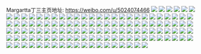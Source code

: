 Margartta丁三主页地址: https://weibo.com/u/5024074466 
![](https://wx4.sinaimg.cn/mw2000/005u0vh8ly1h92ksnt38rj30ku0rsaft.jpg) 
![](https://wx4.sinaimg.cn/mw2000/005u0vh8ly1h92ksp4twuj30u0140ahc.jpg) 
![](https://wx4.sinaimg.cn/mw2000/005u0vh8ly1h92ksr7b4rj30u0140tiq.jpg) 
![](https://wx4.sinaimg.cn/mw2000/005u0vh8ly1h92kssgkz2j30u0140qao.jpg) 
![](https://wx4.sinaimg.cn/mw2000/005u0vh8ly1h5icgrc49cj30u01syn85.jpg) 
![](https://wx4.sinaimg.cn/mw2000/005u0vh8ly1h5evkwovbzj31400u0aho.jpg) 
![](https://wx4.sinaimg.cn/mw2000/005u0vh8ly1h5evkx0ueij31400u010u.jpg) 
![](https://wx4.sinaimg.cn/mw2000/005u0vh8ly1h5evkxc27lj31400u0wlp.jpg) 
![](https://wx4.sinaimg.cn/mw2000/005u0vh8ly1h5evkxmeb3j31400u0jzf.jpg) 
![](https://wx4.sinaimg.cn/mw2000/005u0vh8ly1h5evkwf2b3j31400u0tga.jpg) 
![](https://wx4.sinaimg.cn/mw2000/005u0vh8ly1h5evkxza8ej31400u045e.jpg) 
![](https://wx4.sinaimg.cn/mw2000/005u0vh8ly1h57xl7pq5tj31he0u0aip.jpg) 
![](https://wx4.sinaimg.cn/mw2000/005u0vh8ly1h57kudfujzj30wi0qwmy0.jpg) 
![](https://wx4.sinaimg.cn/mw2000/005u0vh8ly1h57kueqv7yj30u01syn12.jpg) 
![](https://wx4.sinaimg.cn/mw2000/005u0vh8ly1h4x6ov1h55j30u017kwp0.jpg) 
![](https://wx4.sinaimg.cn/mw2000/005u0vh8ly1h4x6ou2ielj31t20u04cx.jpg) 
![](https://wx4.sinaimg.cn/mw2000/005u0vh8ly1h4uxnh98tsj31hc0u0wr5.jpg) 
![](https://wx4.sinaimg.cn/mw2000/005u0vh8ly1h4uxnhyimzj31hc0u013t.jpg) 
![](https://wx4.sinaimg.cn/mw2000/005u0vh8ly1h4sy80s9kzj31zw0npwoi.jpg) 
![](https://wx4.sinaimg.cn/mw2000/005u0vh8ly1h4pcjxrh7xj31400u0q8e.jpg) 
![](https://wx4.sinaimg.cn/mw2000/005u0vh8ly1h4pcjxdj78j31400u0wko.jpg) 
![](https://wx4.sinaimg.cn/mw2000/005u0vh8ly1h4n2zyph7wj30u00vbwgz.jpg) 
![](https://wx4.sinaimg.cn/mw2000/005u0vh8ly1h4mysrtu04j30u01hc7fn.jpg) 
![](https://wx4.sinaimg.cn/mw2000/005u0vh8ly1h4myryitupj31400u00wh.jpg) 
![](https://wx4.sinaimg.cn/mw2000/005u0vh8ly1h41334bt0sj30u01sydkv.jpg) 
![](https://wx4.sinaimg.cn/mw2000/005u0vh8ly1h3xf90cluqj30pn1m40x5.jpg) 
![](https://wx4.sinaimg.cn/mw2000/005u0vh8ly1h3xf8t2d95j30po1lfn1i.jpg) 
![](https://wx4.sinaimg.cn/mw2000/005u0vh8ly1h3xf9dyo3uj30pr1ml78g.jpg) 
![](https://wx4.sinaimg.cn/mw2000/005u0vh8ly1h3v5jjefb5j30u01hcn94.jpg) 
![](https://wx4.sinaimg.cn/mw2000/005u0vh8ly1h3v5jju7muj31be0toadp.jpg) 
![](https://wx4.sinaimg.cn/mw2000/005u0vh8ly1h3v5jivm68j30u01hcgw5.jpg) 
![](https://wx4.sinaimg.cn/mw2000/005u0vh8ly1h3u2fk2uz2j30pt1m0q8p.jpg) 
![](https://wx4.sinaimg.cn/mw2000/005u0vh8ly1h3swf8pavbj30yx0u0tg1.jpg) 
![](https://wx4.sinaimg.cn/mw2000/005u0vh8ly1h3swf0fid4j31400u0gse.jpg) 
![](https://wx4.sinaimg.cn/mw2000/005u0vh8ly1h3swf0qyxvj31400u0k0i.jpg) 
![](https://wx4.sinaimg.cn/mw2000/005u0vh8ly1h3ph62bl8ij310g0rcn1k.jpg) 
![](https://wx4.sinaimg.cn/mw2000/005u0vh8ly1h3m01iulv5j30u0140gvh.jpg) 
![](https://wx4.sinaimg.cn/mw2000/005u0vh8ly1h3m01jcn52j30u0140ajf.jpg) 
![](https://wx4.sinaimg.cn/mw2000/005u0vh8ly1h3gbx63pt2j30u01407a7.jpg) 
![](https://wx4.sinaimg.cn/mw2000/005u0vh8ly1h3gbx6fwpwj30u0140te5.jpg) 
![](https://wx4.sinaimg.cn/mw2000/005u0vh8ly1h3gbx5dn1xj30u0140q8f.jpg) 
![](https://wx4.sinaimg.cn/mw2000/005u0vh8ly1h3gbx6ryllj30u01407a0.jpg) 
![](https://wx4.sinaimg.cn/mw2000/005u0vh8ly1h3bpiwdek0j30u017kdjh.jpg) 
![](https://wx4.sinaimg.cn/mw2000/005u0vh8ly1h3bpizrscaj30u01sy43f.jpg) 
![](https://wx4.sinaimg.cn/mw2000/005u0vh8ly1h3bpj051pvj31400u0tf9.jpg) 
![](https://wx4.sinaimg.cn/mw2000/005u0vh8ly1h3bpivtbdwj31400u0q8o.jpg) 
![](https://wx4.sinaimg.cn/mw2000/005u0vh8ly1h3bpix3drij30u0140tdg.jpg) 
![](https://wx4.sinaimg.cn/mw2000/005u0vh8ly1h38any1n24j30u0140n2p.jpg) 
![](https://wx4.sinaimg.cn/mw2000/005u0vh8ly1h38anyccsuj31400u044e.jpg) 
![](https://wx4.sinaimg.cn/mw2000/005u0vh8ly1h38anypjvdj31400u0dl6.jpg) 
![](https://wx4.sinaimg.cn/mw2000/005u0vh8ly1h38anzv5xqj30u014010r.jpg) 
![](https://wx4.sinaimg.cn/mw2000/005u0vh8ly1h38ao05li6j31400u0tdv.jpg) 
![](https://wx4.sinaimg.cn/mw2000/005u0vh8ly1h34siq5rppj30s91l5477.jpg) 
![](https://wx4.sinaimg.cn/mw2000/005u0vh8ly1h34sirbyjsj30u019kgss.jpg) 
![](https://wx4.sinaimg.cn/mw2000/005u0vh8ly1h34sisg16vj30u01hbth3.jpg) 
![](https://wx4.sinaimg.cn/mw2000/005u0vh8ly1h34sitrh57j30u01gwwmk.jpg) 
![](https://wx4.sinaimg.cn/mw2000/005u0vh8ly1h34sio8zcoj30u01isdnu.jpg) 
![](https://wx4.sinaimg.cn/mw2000/005u0vh8ly1h34siulvgoj30u010kdke.jpg) 
![](https://wx4.sinaimg.cn/mw2000/005u0vh8ly1h30plm88ftj30u01407aq.jpg) 
![](https://wx4.sinaimg.cn/mw2000/005u0vh8ly1h30pkw2zadj31400u0jxe.jpg) 
![](https://wx4.sinaimg.cn/mw2000/005u0vh8ly1h30pkwtq1sj31400u049u.jpg) 
![](https://wx4.sinaimg.cn/mw2000/005u0vh8ly1h30pkvvr85j31400u045t.jpg) 
![](https://wx4.sinaimg.cn/mw2000/005u0vh8ly1h2xubvsvx1j31hc0u0n8i.jpg) 
![](https://wx4.sinaimg.cn/mw2000/005u0vh8ly1h2xubw5aixj31hc0u0naf.jpg) 
![](https://wx4.sinaimg.cn/mw2000/005u0vh8ly1h2xububl9yj31hc0u0aj7.jpg) 
![](https://wx4.sinaimg.cn/mw2000/005u0vh8ly1h2xubwlxyjj31t20u0k2n.jpg) 
![](https://wx4.sinaimg.cn/mw2000/005u0vh8ly1h2xuc9srjhj31t20u04fd.jpg) 
![](https://wx4.sinaimg.cn/mw2000/005u0vh8ly1h2ifx2d68ij30u01hatfk.jpg) 
![](https://wx4.sinaimg.cn/mw2000/005u0vh8ly1h2ifx2mm9hj30u01hn45f.jpg) 
![](https://wx4.sinaimg.cn/mw2000/005u0vh8ly1h2ifx2vhwsj30u01hujy9.jpg) 
![](https://wx4.sinaimg.cn/mw2000/005u0vh8ly1h2ifx382umj30u01hcdm1.jpg) 
![](https://wx4.sinaimg.cn/mw2000/005u0vh8ly1h2hjcpenqhj30u01hhgsq.jpg) 
![](https://wx4.sinaimg.cn/mw2000/005u0vh8ly1h2hjcr5q6bj30u01hlqa7.jpg) 
![](https://wx4.sinaimg.cn/mw2000/005u0vh8ly1h2hjcrtcm0j30u01ka467.jpg) 
![](https://wx4.sinaimg.cn/mw2000/005u0vh8ly1h2hjcqidf7j30u01hptg9.jpg) 
![](https://wx4.sinaimg.cn/mw2000/005u0vh8ly1h2hjcrj7qcj30u01hp7bs.jpg) 
![](https://wx4.sinaimg.cn/mw2000/005u0vh8ly1h2hjcs6ulfj30u01h6n4m.jpg) 
![](https://wx4.sinaimg.cn/mw2000/005u0vh8ly1h2hjcsqmwpj30u01hkgt0.jpg) 
![](https://wx4.sinaimg.cn/mw2000/005u0vh8ly1h2hjcu0k15j30u01hhqc8.jpg) 
![](https://wx4.sinaimg.cn/mw2000/005u0vh8ly1h2hjcujegtj30u01hidn3.jpg) 
![](https://wx4.sinaimg.cn/mw2000/005u0vh8ly1h2f1ey2yarj30p90x9759.jpg) 
![](https://wx4.sinaimg.cn/mw2000/005u0vh8ly1h2f1fb4l7oj30pr17z414.jpg) 
![](https://wx4.sinaimg.cn/mw2000/005u0vh8ly1h2asnirwyaj30u01sydk3.jpg) 
![](https://wx4.sinaimg.cn/mw2000/005u0vh8ly1h2asn9lwffj30u01aqwjt.jpg) 
![](https://wx4.sinaimg.cn/mw2000/005u0vh8ly1h2asqrax9hj30u01sxjx9.jpg) 
![](https://wx4.sinaimg.cn/mw2000/005u0vh8ly1h2asrf1dikj30u01sx7af.jpg) 
![](https://wx4.sinaimg.cn/mw2000/005u0vh8ly1h2asobf5tlj30u01lgdle.jpg) 
![](https://wx4.sinaimg.cn/mw2000/005u0vh8ly1h2asn98bd2j30u01sxn2s.jpg) 
![](https://wx4.sinaimg.cn/mw2000/005u0vh8ly1h2asqt92vnj30u01sxwjs.jpg) 
![](https://wx4.sinaimg.cn/mw2000/005u0vh8ly1h2asqrkdnbj30u01sx0z3.jpg) 
![](https://wx4.sinaimg.cn/mw2000/005u0vh8ly1h2asqszx48j30u01sxn3k.jpg) 
![](https://wx4.sinaimg.cn/mw2000/005u0vh8ly1h2am9yb4gfj30u01syae4.jpg) 
![](https://wx4.sinaimg.cn/mw2000/005u0vh8ly1h2ama45k7xj30u01sy0wz.jpg) 
![](https://wx4.sinaimg.cn/mw2000/005u0vh8ly1h2ama6yq9nj30u01sytbo.jpg) 
![](https://wx4.sinaimg.cn/mw2000/005u0vh8ly1h2am95gpvwj31400u079e.jpg) 
![](https://wx4.sinaimg.cn/mw2000/005u0vh8ly1h2a8ubthscj30u01syn1l.jpg) 
![](https://wx4.sinaimg.cn/mw2000/005u0vh8ly1h29ihio14gj30u01sy0y7.jpg) 
![](https://wx4.sinaimg.cn/mw2000/005u0vh8ly1h29ihhlj9uj30u01sywik.jpg) 
![](https://wx4.sinaimg.cn/mw2000/005u0vh8ly1h29ihrkcghj30u01syn95.jpg) 
![](https://wx4.sinaimg.cn/mw2000/005u0vh8ly1h29ihs391wj30uu0tv0xq.jpg) 
![](https://wx4.sinaimg.cn/mw2000/005u0vh8ly1h29ihshhtyj30tu0wdjug.jpg) 
![](https://wx4.sinaimg.cn/mw2000/005u0vh8ly1h29hw9c7pbj30wi1yc7ba.jpg) 
![](https://wx4.sinaimg.cn/mw2000/005u0vh8ly1h07fulla3pj30zj1be16t.jpg) 
![](https://wx4.sinaimg.cn/mw2000/005u0vh8ly1h07fuwh770j32801o0kjm.jpg) 
![](https://wx4.sinaimg.cn/mw2000/005u0vh8ly1h07fv2gtgvj31o0280kjl.jpg) 
![](https://wx4.sinaimg.cn/mw2000/005u0vh8ly1h01nzu76nnj30ku0rsjv4.jpg) 
![](https://wx4.sinaimg.cn/mw2000/005u0vh8ly1gzdcjao0nsj31be0zjwmx.jpg) 
![](https://wx4.sinaimg.cn/mw2000/005u0vh8ly1gzdcjct4nrj31mc25s7wh.jpg) 
![](https://wx4.sinaimg.cn/mw2000/005u0vh8ly1gzdcji31xlj33k02o0x6r.jpg) 
![](https://wx4.sinaimg.cn/mw2000/005u0vh8ly1gz3skjxlglj30zj0tudms.jpg) 
![](https://wx4.sinaimg.cn/mw2000/005u0vh8ly1gye4v6fg05j30rs0kugp0.jpg) 
![](https://wx4.sinaimg.cn/mw2000/005u0vh8ly1gwrrzjw32ij30wi0o7q80.jpg) 
![](https://wx4.sinaimg.cn/mw2000/005u0vh8ly1gwrrzk91zvj31400u00wv.jpg) 
![](https://wx4.sinaimg.cn/mw2000/005u0vh8ly1gwrrzkneqij31960u011o.jpg) 
![](https://wx4.sinaimg.cn/mw2000/005u0vh8ly1gwrrzl75psj31400u07kk.jpg) 
![](https://wx4.sinaimg.cn/mw2000/005u0vh8gy1gwdnn6bn83j31400u0q9d.jpg) 
![](https://wx4.sinaimg.cn/mw2000/005u0vh8gy1gwdnn6znmlj31400u0agk.jpg) 
![](https://wx4.sinaimg.cn/mw2000/005u0vh8gy1gwdnn5rfj4j31400u00yx.jpg) 
![](https://wx4.sinaimg.cn/mw2000/005u0vh8gy1gwdnn7ohczj31400u07az.jpg) 
![](https://wx4.sinaimg.cn/mw2000/005u0vh8gy1gwdnn84xlxj31400u00ze.jpg) 
![](https://wx4.sinaimg.cn/mw2000/005u0vh8gy1gwdnn8h6qtj30rs0ku0v2.jpg) 
![](https://wx4.sinaimg.cn/mw2000/005u0vh8gy1gwdnn8u3etj31400u0dlr.jpg) 
![](https://wx4.sinaimg.cn/mw2000/005u0vh8gy1gwdnn98wb5j30rs0kujtq.jpg) 
![](https://wx4.sinaimg.cn/mw2000/005u0vh8gy1gwdnnamejbj30u0140jy1.jpg) 
![](https://wx4.sinaimg.cn/mw2000/005u0vh8gy1ghlhn4dgbfj31400tz0w7.jpg) 
